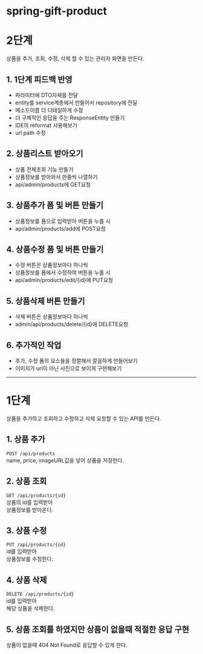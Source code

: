 # spring-gift-product
# 2단계
상품을 추가, 조회, 수정, 삭제 할 수 있는 관리자 화면을 만든다.
## 1. 1단계 피드백 반영
- 파라미터에 DTO자체를 전달
- entity를 service계층에서 만들어서 repository에 전달
- 메소드이름 더 디테일하게 수정
- 더 구체적인 응답을 주는 ResponseEntity 만들기
- IDE의 reformat 사용해보기
- url path 수정
## 2. 상품리스트 받아오기
- 상품 전체조회 기능 만들기
- 상품정보를 받아와서 한줄씩 나열하기
- api/admin/products에 GET요청
## 3. 상품추가 폼 및 버튼 만들기
- 상품정보를 폼으로 입력받아 버튼을 누를 시
- api/admin/products/add에 POST요청
## 4. 상품수정 폼 및 버튼 만들기
- 수정 버튼은 상품정보마다 하나씩
- 상품정보를 폼에서 수정하여 버튼을 누를 시
- api/admin/products/edit/{id}에 PUT요청
## 5. 상품삭제 버튼 만들기
- 삭제 버튼은 상품정보마다 하나씩
- admin/api/products/delete/{id}에 DELETE요청
## 6. 추가적인 작업
- 추가, 수정 폼의 요소들을 정렬해서 깔끔하게 만들어보기
- 이미지가 url이 아닌 사진으로 보이게 구현해보기
---
# 1단계 
상품을 추가하고 조회하고 수정하고 삭제 요청할 수 있는 API를 만든다.
## 1. 상품 추가
`POST /api/products`\
name, price, imageURL값을 넣어 상품을 저장한다.

## 2. 상품 조회
`GET /api/products/{id}`\
상품의 id를 입력받아\
상품정보를 받아온다.
## 3. 상품 수정
`PUT /api/products/{id}`\
id를 입력받아\
상품정보를 수정한다.

## 4. 상품 삭제
`DELETE /api/products/{id}`\
id를 입력받아\
해당 상품을 삭제한다.

## 5. 상품 조회를 하였지만 상품이 없을때 적절한 응답 구현
상품이 없을때 404 Not Found로 응답할 수 있게 한다.